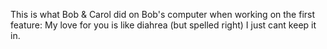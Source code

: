 
This is what Bob & Carol did on Bob's computer when working on the first feature: 
    My love for you is like diahrea (but spelled right) I just cant keep it in.
